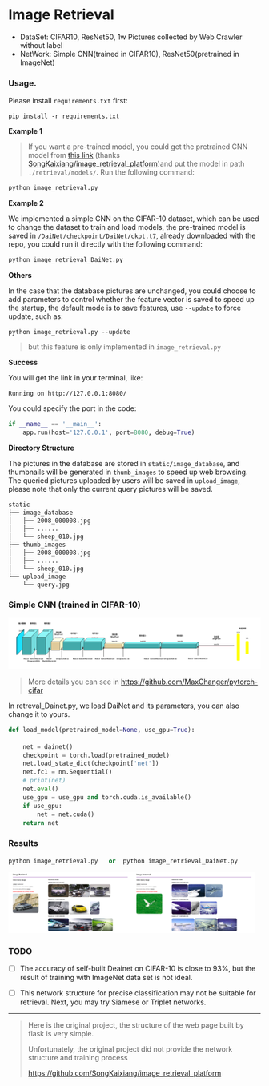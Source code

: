 # Image Retrieval

- DataSet: CIFAR10, ResNet50, 1w Pictures collected by Web Crawler without label
- NetWork: Simple CNN(trained in CIFAR10), ResNet50(pretrained in ImageNet)

### Usage.

Please install `requirements.txt` first:

```shell
pip install -r requirements.txt
```

**Example 1**

> If you want a pre-trained model, you could get the pretrained CNN model from [this link](https://drive.google.com/open?id=1TG_Fq_UryffsmV045u4MJGaWB-MJqNgI)  (thanks [SongKaixiang/image_retrieval_platform](https://github.com/SongKaixiang/image_retrieval_platform))and put the model in path `./retrieval/models/`. Run the following command:

```python
python image_retrieval.py
```

**Example 2**

We implemented a simple CNN on the CIFAR-10 dataset, which can be used to change the dataset to train and load models, the pre-trained model is saved in `/DaiNet/checkpoint/DaiNet/ckpt.t7`, already downloaded with the repo,  you could run it directly with the following command:

```python
python image_retrieval_DaiNet.py
```

**Others**

In the case that the database pictures are unchanged, you could choose to add parameters to control whether the feature vector is saved to speed up the startup, the default mode is to save features, use `--update` to force update, such as:

```
python image_retrieval.py --update
```

> but this feature is only implemented in `image_retrieval.py` 

**Success**

You will get the link in your terminal, like:

```shell
Running on http://127.0.0.1:8080/ 
```

You could specify the port in the code:

```python
if __name__ == '__main__':
    app.run(host='127.0.0.1', port=8080, debug=True)
```

**Directory Structure**

The pictures in the database are stored in `static/image_database`, and thumbnails will be generated in `thumb_images` to speed up web browsing. The queried pictures uploaded by users will be saved in `upload_image`, please note that only the current query pictures will be saved.

```shell
static
├── image_database
│   ├── 2008_000008.jpg
│   ├── ......
│   └── sheep_010.jpg
├── thumb_images
│   ├── 2008_000008.jpg
│   ├── ......
│   └── sheep_010.jpg
└── upload_image
    └── query.jpg
```



### Simple CNN (trained in CIFAR-10)

![](./show_img/conv.png)

> More details you can see in https://github.com/MaxChanger/pytorch-cifar

In retreval_Dainet.py, we load DaiNet and its parameters, you can also change it to yours.

```python
def load_model(pretrained_model=None, use_gpu=True):

    net = dainet()
    checkpoint = torch.load(pretrained_model)
    net.load_state_dict(checkpoint['net'])
    net.fc1 = nn.Sequential()
    # print(net)
    net.eval()
    use_gpu = use_gpu and torch.cuda.is_available()
    if use_gpu:
        net = net.cuda()
    return net
```

### Results

```python
python image_retrieval.py	or	python image_retrieval_DaiNet.py
```

<img src="./show_img/result1.png" width="49%" /><img src="./show_img/result2.png" width="49%" />

### TODO

- [ ] The accuracy of self-built Deainet on CIFAR-10 is close to 93%, but the result of training with ImageNet 	data set is not ideal.
- [ ] This network structure for precise classification may not be suitable for retrieval. Next, you may try Siamese or Triplet networks.



---------
> Here is the original project, the structure of the web page built by flask is very simple.
>
> Unfortunately, the original project did not provide the network structure and training process
>
> https://github.com/SongKaixiang/image_retrieval_platform
